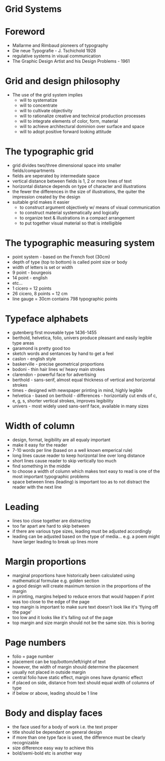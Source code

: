 # Grid Systems

# Foreword

- Mallarme and Rimbaud pioneers of typography
- Die neue Typografie - J. Tschichold 1928
- regulative systems in visual communication
- The Graphic Design Artist and his Design Problems - 1961

# Grid and design philosophy

- The use of the grid system implies
	- will to systematize
	- will to concentrate
	- will to cultivate objectivity
	- will to rationalize creative and technical production processes
	- will to integrate elements of color, form, material
	- will to achieve architectural dominion over surface and space
	- will to adopt positive forward looking attitude

# The typographic grid

- grid divides two/three dimensional space into smaller fields/compartments
- fields are seperated by intermediate space
- vertical distance between fields is 1, 2 or more lines of text
- horizontal distance depends on type of character and illustrations
- the fewer the differences in the size of illustrations, the quiter the impression created by the design
- suitable grid makes it easier
	- to construct argument objectively w/ means of visual communication
	- to construct material systematically and logically
	- to organize text & illustrations in a compact arrangement
	- to put together visual material so that is intelligible

# The typographic measuring system

- point system - based on the French foot (30cm)
- depth of type (top to bottom) is called point size or body
- width of letters is set or width
- 9 point - bourgeois
- 14 point - english
- etc...
- 1 cicero = 12 points
- 26 cicero, 8 points = 12 cm
- line gauge = 30cm contains 798 typographic points

# Typeface alphabets

- gutenberg first moveable type 1436-1455
- berthold, helvetica, folio, univers produce pleasant and easily legible type areas
- garamond is pretty good too
- sketch words and sentances by hand to get a feel
- caslon - english style
- baskerville - precise geometrical proportions
- bodoni - thin hair lines w/ heavy main strokes
- clarendon - powerful face for advertising
- berthold - sans-serif, almost equal thickness of vertical and horizontal strokes
- times - designed with newspaper printing in mind, highly legible
- helvetica - based on berthold - differences - horizontally cut ends of c, e, g, s, shorter vertical strokes, improves legibility
- univers - most widely used sans-serif face, available in many sizes

# Width of column

- design, format, legibility are all equaly important
- make it easy for the reader
- 7-10 words per line (based on a well known emperical rule)
- long lines cause reader to keep horizontal line over long distance
- short lines cause reader to skip vertically too much
- find something in the middle
- to choose a width of column which makes text easy to read is one of the most important typographic problems
- space between lines (leading) is important too as to not distract the reader with the next line

# Leading

- lines too close together are distracting
- too far apart are hard to skip between
- if there are various type sizes, leading must be adjusted accordingly
- leading can be adjusted based on the type of media... e.g. a poem might have larger leading to break up lines more

# Margin proportions

- marginal proportions have historically been calculated using mathematical formulae e.g. golden section
- a good design will create maximum tension in the proportions of the margin
- in printing, margins helped to reduce errors that would happen if print was too close to the edge of the page
- top margin is important to make sure text doesn't look like it's 'flying off the page'
- too low and it looks like it's falling out of the page
- top margin and size margin should not be the same size. this is boring

# Page numbers
- folio = page number
- placement can be top/bottom/left/right of text
- however, the width of margin should determine the placement
- usually not placed in outside margin
- central folio have static effect, margin ones have dynamic effect
- if placed on side, distance from text should equal width of columns of type
- if below or above, leading should be 1 line

# Body and display faces

- the face used for a body of work i.e. the text proper
- title should be dependant on general design
- if more than one type face is used, the difference must be clearly recognizable
- size difference easy way to achieve this
- bold/semi-bold etc is another way


